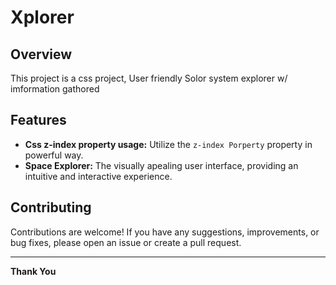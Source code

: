 # Xplorer

## Overview

This project is a css project, User friendly Solor system explorer w/ imformation gathored

## Features

- **Css z-index property usage:** Utilize the `z-index Porperty` property in powerful way.
- **Space Explorer:** The visually apealing user interface, providing an intuitive and interactive experience.


## Contributing
Contributions are welcome! If you have any suggestions, improvements, or bug fixes, please open an issue or create a pull request.

<hr>

**Thank You**

   
